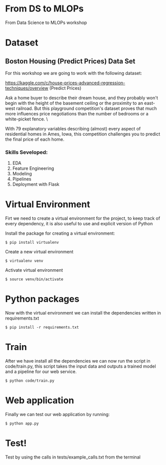 # From DS to MLOPs

From Data Science to MLOPs workshop

# Dataset
## Boston Housing (Predict Prices) Data Set

For this workshop we are going to work with the following dataset:

https://kaggle.com/c/house-prices-advanced-regression-techniques/overview (Predict Prices)

Ask a home buyer to describe their dream house, and they probably won't begin with the height of the basement ceiling or the proximity to an east-west railroad. But this playground competition's dataset proves that much more influences price negotiations than the number of bedrooms or a white-picket fence. \

With 79 explanatory variables describing (almost) every aspect of residential homes in Ames, Iowa, this competition challenges you to predict the final price of each home.

### Skills Seveloped:

1) EDA
2) Feature Engineering
3) Modeling
4) Pipelines
5) Deployment with Flask

# Virtual Environment

Firt we need to create a virtual environment for the project, to keep track of every dependency, it is also useful to use and explicit version of Python

Install the package for creating a virtual environment:

`$ pip install virtualenv`

Create a new virtual environment

`$ virtualenv venv`

Activate virtual environment

`$ source venv/bin/activate`

# Python packages

Now with the virtual environment we can install the dependencies written in requirements.txt

`$ pip install -r requirements.txt`

# Train

After we have install all the dependencies we can now run the script in code/train.py, this script takes the input data and outputs a trained model and a pipeline for our web service.

`$ python code/train.py`

# Web application

Finally we can test our web application by running:

`$ python app.py`

# Test!

Test by using the calls in tests/example_calls.txt from the terminal